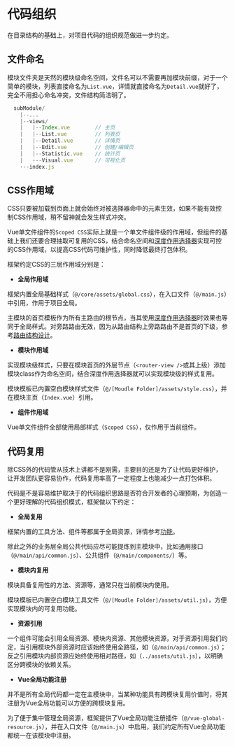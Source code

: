 # 代码组织

在目录结构的基础上，对项目代码的组织规范做进一步约定。

## 文件命名

模块文件夹是天然的模块级命名空间，文件名可以不需要再加模块前缀，对于一个简单的模块，列表直接命名为`List.vue`，详情就直接命名为`Detail.vue`就好了，完全不用担心命名冲突，文件结构简洁明了。

``` js
  subModule/
    |--...
    |--views/
    |   |--Index.vue        // 主页
    |   |--List.vue         // 列表页
    |   |--Detail.vue       // 详情页
    |   |--Edit.vue         // 创建/编辑页
    |   |--Statistic.vue    // 统计页
    |   ·--Visual.vue       // 可视化页
    ·--index.js
```

## CSS作用域

CSS只要被加载到页面上就会始终对被选择器命中的元素生效，如果不能有效控制CSS作用域，稍不留神就会发生样式冲突。

Vue单文件组件的`Scoped CSS`实际上就是一个单文件组件级的作用域，但组件的基础上我们还要合理抽取可复用的CSS，结合命名空间和[深度作用选择器](https://vue-loader.vuejs.org/zh/guide/scoped-css.html#%E6%B7%B1%E5%BA%A6%E4%BD%9C%E7%94%A8%E9%80%89%E6%8B%A9%E5%99%A8)实现可控的CSS作用域，以提高CSS代码可维护性，同时降低最终打包体积。

框架约定CSS的三层作用域分别是：

- **全局作用域**

框架内置全局基础样式（`@/core/assets/global.css`），在入口文件（`@/main.js`）中引用，作用于项目全局。

主模块的首页模板作为所有主路由的根节点，当其使用[深度作用选择器](https://vue-loader.vuejs.org/zh/guide/scoped-css.html#%E6%B7%B1%E5%BA%A6%E4%BD%9C%E7%94%A8%E9%80%89%E6%8B%A9%E5%99%A8)时效果也等同于全局样式。对旁路路由无效，因为从路由结构上旁路路由不是首页的下级，参考[路由结构设计](./intro-routes)。

- **模块作用域**

实现模块级样式，只要在模块首页的外层节点（`<router-view />`或其上级）添加模块class作为命名空间，结合深度作用选择器就可以实现模块级的样式复用。

模块模板已内置空白模块样式文件（`@/[Moudle Folder]/assets/style.css`），并在模块主页（`Index.vue`）引用。

- **组件作用域**

Vue单文件组件全部使用局部样式（`Scoped CSS`），仅作用于当前组件。

## 代码复用

除CSS外的代码管从技术上讲都不是刚需，主要目的还是为了让代码更好维护，让开发团队更容易协作，代码复用率高了一定程度上也能减少一点打包体积。

代码是不是容易维护取决于的代码组织思路是否符合开发者的心理预期，为创造一个更好理解的代码组织模式，框架做以下约定：

- **全局复用**

框架内置的工具方法、组件等都属于全局资源，详情参考[功能](/function/core)。

除此之外的业务层全局公共代码应尽可能提炼到主模块中，比如通用接口（`@/main/api/common.js`）、公共组件（`@/main/components/`）等。

- **模块内复用**

模块具备复用性的方法、资源等，通常只在当前模块内使用。

模块模板已内置空白模块工具文件（`@/[Moudle Folder]/assets/util.js`），方便实现模块内的可复用功能。

- **资源引用**

一个组件可能会引用全局资源、模块内资源、其他模块资源，对于资源引用我们约定，当引用模块外部资源时应该始终使用全路径，如（`@/main/api/common.js`）；反之引用模块内部资源应始终使用相对路径，如（`../assets/util.js`），以明确区分跨模块的依赖关系。

- **Vue全局功能注册**

并不是所有全局代码都一定在主模块中，当某种功能具有跨模块复用价值时，将其注册为Vue全局功能可以方便的跨模块复用。

为了便于集中管理全局资源，框架提供了Vue全局功能注册插件（`@/vue-global-resource.js`），并在入口文件（`@/main.js`）中启用，我们约定所有Vue全局功能都统一在该模块中注册。

